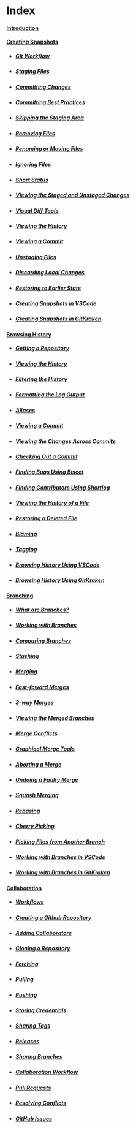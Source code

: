 # Index

#### [Introduction](MarkdownFiles/Introduction.md)

#### [Creating Snapshots](MarkdownFiles/CreatingSnapshots/Creating%20Snapshots.md)
- ##### [Git Workflow](MarkdownFiles/CreatingSnapshots/Git%20Workflow.md)
- ##### [Staging Files](MarkdownFiles/CreatingSnapshots/Staging%20Files.md)
- ##### [Committing Changes](MarkdownFiles/CreatingSnapshots/Committing%20Changes.md)
- ##### [Committing Best Practices](MarkdownFiles/CreatingSnapshots/Committing%20Best%20Practices.md)
- ##### [Skipping the Staging Area](MarkdownFiles/CreatingSnapshots/Skipping%20the%20Staging%20Area.md)
- ##### [Removing Files](MarkdownFiles/CreatingSnapshots/Removing%20Files.md)
- ##### [Renaming or Moving Files](MarkdownFiles/CreatingSnapshots/Renaming%20Or%20Moving%20Files.md)
- ##### [Ignoring Files](MarkdownFiles/CreatingSnapshots/Ignoring%20Files.md)
- ##### [Short Status](MarkdownFiles/CreatingSnapshots/Short%20Status)
- ##### [Viewing the Staged and Unstaged Changes](MarkdownFiles/CreatingSnapshots/Viewing%the%20Staged%20and%20Unstaged%20Changes.md)
- ##### [Visual Diff Tools](MarkdownFiles/CreatingSnapshots/Visual%20Diff%20Tools.md)
- ##### [Viewing the History](MarkdownFiles/CreatingSnapshots/Viewing%20the%20History.md)
- ##### [Viewing a Commit](MarkdownFiles/CreatingSnapshots/Viewing%20a%20Commit.md)
- ##### [Unstaging Files](MarkdownFiles/CreatingSnapshots/Unstaging%20Files.md)
- ##### [Discarding Local Changes](MarkdownFiles/CreatingSnapshots/Discarding%20Local%20Changes.md)
- ##### [Restoring to Earlier State](MarkdownFiles/CreatingSnapshots/Restoring%20to%20Earlier%20State.md)
- ##### [Creating Snapshots in VSCode](MarkdownFiles/CreatingSnapshots/Creating%20Snapshots%20in%20VSCode.md)
- ##### [Creating Snapshots in GitKraken](MarkdownFiles/CreatingSnapshots/Creating%20Snapshots%20in%20GitKraken.md)

#### [Browsing History](MarkdownFiles/BrowsingHistory/Introduction.md)
- ##### [Getting a Repository](MarkdownFiles/BrowsingHistory/Getting%20Repository.md)
- ##### [Viewing the History](MarkdownFiles/BrowsingHistory/ViewingHistory.md)
- ##### [Filtering the History](MarkdownFiles/BrowsingHistory/FilteringHistory.md)
- ##### [Formatting the Log Output](MarkdownFiles/BrowsingHistory/FormattingOutput.md)
- ##### [Aliases](MarkdownFiles/BrowsingHistory/Aliases.md)
- ##### [Viewing a Commit](MarkdownFiles/BrowsingHistory/ViewingCommit.md)
- ##### [Viewing the Changes Across Commits](MarkdownFiles/BrowsingHistory/ViewingAcrossCommits.md)
- ##### [Checking Out a Commit](MarkdownFiles/BrowsingHistory/CheckingoutCommit.md)
- ##### [Finding Bugs Using Bisect](MarkdownFiles/BrowsingHistory/FindingBugs.md)
- ##### [Finding Contributors Using Shortlog](MarkdownFiles/BrowsingHistory/FindingContributors.md)
- ##### [Viewing the History of a File](MarkdownFiles/BrowsingHistory/ViewFileHistory.md)
- ##### [Restoring a Deleted File](MarkdownFiles/BrowsingHistory/RestoreDeletedFile.md)
- ##### [Blaming](MarkdownFiles/BrowsingHistory/Blaming.md)
- ##### [Tagging](MarkdownFiles/BrowsingHistory/Tagging.md)
- ##### [Browsing History Using VSCode](MarkdownFiles/BrowsingHistory/HistoryVSCode.md)
- ##### [Browsing History Using GitKraken](MarkdownFiles/BrowsingHistory/HistoryGitKraken.md)

#### [Branching](MarkdownFiles/Branching/Introduction.md)
- ##### [What are Branches?](MarkdownFiles/Branching/Branches.md)
- ##### [Working with Branches](MarkdownFiles/Branching/WorkingBranches.md)
- ##### [Comparing Branches](MarkdownFiles/Branching/ComparingBranches.md)
- ##### [Stashing](MarkdownFiles/Branching/Stashing.md)
- ##### [Merging](MarkdownFiles/Branching/Merging.md)
- ##### [Fast-foward Merges](MarkdownFiles/Branching/FastForward.md)
- ##### [3-way Merges](MarkdownFiles/Branching/ThreeWayMerges.md)
- ##### [Viewing the Merged Branches](MarkdownFiles/Branching/ViewMergedBranches.md)
- ##### [Merge Conflicts](MarkdownFiles/Branching/MergeConflicts.md)
- ##### [Graphical Merge Tools](MarkdownFiles/Branching/VisualTools.md)
- ##### [Aborting a Merge](MarkdownFiles/Branching/AbortMerge.md)
- ##### [Undoing a Faulty Merge](MarkdownFiles/Branching/FaultyMerge.md)
- ##### [Squash Merging](MarkdownFiles/Branching/SquashMerge.md)
- ##### [Rebasing](MarkdownFiles/Branching/Rebasing.md)
- ##### [Cherry Picking](MarkdownFiles/Branching/CherryPicking.md)
- ##### [Picking Files from Another Branch](MarkdownFiles/Branching/FilesOtherBranch.md)
- ##### [Working with Branches in VSCode](MarkdownFiles/Branching/BranchesVSCode.md)
- ##### [Working with Branches in GitKraken](MarkdownFiles/Branching/BranchesGitKraken.md)

#### [Collaboration](MarkdownFiles/Collaboration/Introduction.md)
- ##### [Workflows](MarkdownFiles/Collaboration/Workflows.md)
- ##### [Creating a Github Repository](MarkdownFiles/Collaboration/GithubRepo.md)
- ##### [Adding Collaborators](MarkdownFiles/Collaboration/AddingCollaborators.md)
- ##### [Cloning a Repository](MarkdownFiles/Collaboration/CloningRepository.md)
- ##### [Fetching](MarkdownFiles/Collaboration/Fetching.md)
- ##### [Pulling](MarkdownFiles/Collaboration/Pulling.md)
- ##### [Pushing](MarkdownFiles/Collaboration/Pushing.md)
- ##### [Storing Credentials](MarkdownFiles/Collaboration/StoringCredentials.md)
- ##### [Sharing Tags](MarkdownFiles/Collaboration/SharingTags.md)
- ##### [Releases](MarkdownFiles/Collaboration/Releases.md)
- ##### [Sharing Branches](MarkdownFiles/Collaboration/SharingBranches.md)
- ##### [Collaboration Workflow](MarkdownFiles/Collaboration/CollabWorkflow.md)
- ##### [Pull Requests](MarkdownFiles/Collaboration/PullRequest.md)
- ##### [Resolving Conflicts](MarkdownFiles/Collaboration/ResolvingConflicts.md)
- ##### [GitHub Issues](MarkdownFiles/Collaboration/Issues.md)